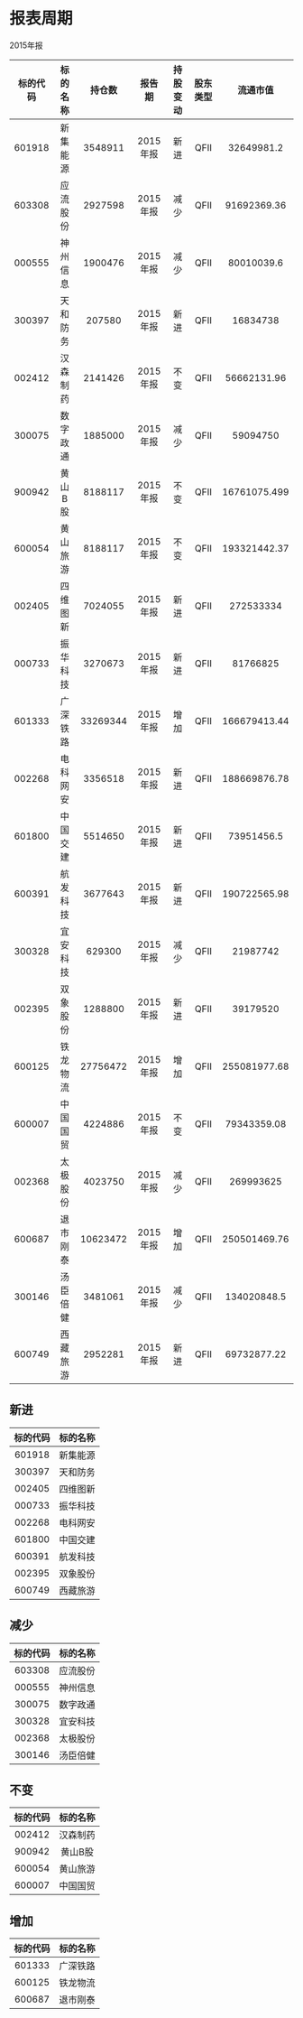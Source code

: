 # 报表周期 

2015年报

| 标的代码 | 标的名称 | 持仓数 | 报告期 | 持股变动 | 股东类型 | 流通市值 |
|:--:|:--:|:--:|:--:|:--:|:--:|:--:|
|601918|新集能源|3548911|2015年报|新进|QFII|32649981.2|
|603308|应流股份|2927598|2015年报|减少|QFII|91692369.36|
|000555|神州信息|1900476|2015年报|减少|QFII|80010039.6|
|300397|天和防务|207580|2015年报|新进|QFII|16834738|
|002412|汉森制药|2141426|2015年报|不变|QFII|56662131.96|
|300075|数字政通|1885000|2015年报|减少|QFII|59094750|
|900942|黄山B股|8188117|2015年报|不变|QFII|16761075.499|
|600054|黄山旅游|8188117|2015年报|不变|QFII|193321442.37|
|002405|四维图新|7024055|2015年报|新进|QFII|272533334|
|000733|振华科技|3270673|2015年报|新进|QFII|81766825|
|601333|广深铁路|33269344|2015年报|增加|QFII|166679413.44|
|002268|电科网安|3356518|2015年报|新进|QFII|188669876.78|
|601800|中国交建|5514650|2015年报|新进|QFII|73951456.5|
|600391|航发科技|3677643|2015年报|新进|QFII|190722565.98|
|300328|宜安科技|629300|2015年报|减少|QFII|21987742|
|002395|双象股份|1288800|2015年报|新进|QFII|39179520|
|600125|铁龙物流|27756472|2015年报|增加|QFII|255081977.68|
|600007|中国国贸|4224886|2015年报|不变|QFII|79343359.08|
|002368|太极股份|4023750|2015年报|减少|QFII|269993625|
|600687|退市刚泰|10623472|2015年报|增加|QFII|250501469.76|
|300146|汤臣倍健|3481061|2015年报|减少|QFII|134020848.5|
|600749|西藏旅游|2952281|2015年报|新进|QFII|69732877.22|


## 新进 

| 标的代码 | 标的名称 |
|:--:|:--:|
|601918|新集能源|
|300397|天和防务|
|002405|四维图新|
|000733|振华科技|
|002268|电科网安|
|601800|中国交建|
|600391|航发科技|
|002395|双象股份|
|600749|西藏旅游|


## 减少 

| 标的代码 | 标的名称 |
|:--:|:--:|
|603308|应流股份|
|000555|神州信息|
|300075|数字政通|
|300328|宜安科技|
|002368|太极股份|
|300146|汤臣倍健|


## 不变 

| 标的代码 | 标的名称 |
|:--:|:--:|
|002412|汉森制药|
|900942|黄山B股|
|600054|黄山旅游|
|600007|中国国贸|


## 增加 

| 标的代码 | 标的名称 |
|:--:|:--:|
|601333|广深铁路|
|600125|铁龙物流|
|600687|退市刚泰|

